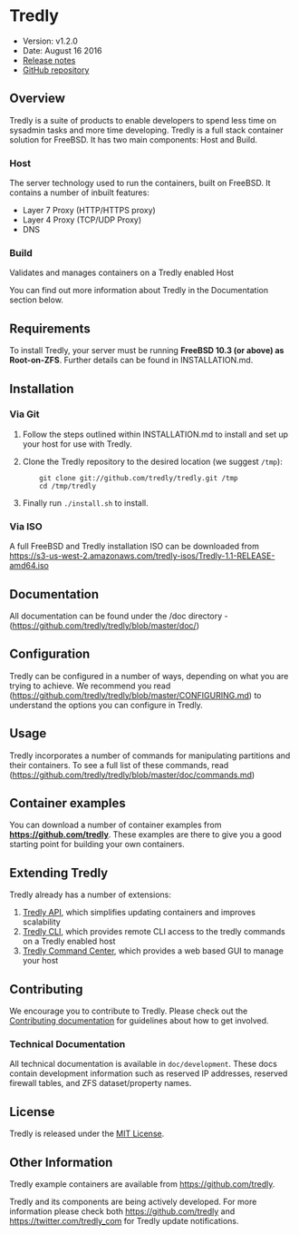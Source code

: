 # Tredly

- Version: v1.2.0
- Date: August 16 2016
- [Release notes](https://github.com/tredly/tredly/blob/master/CHANGELOG.md)
- [GitHub repository](https://github.com/tredly/tredly)

## Overview

Tredly is a suite of products to enable developers to spend less time on sysadmin tasks and more time developing. Tredly is a full stack container solution for FreeBSD. It has two main components: Host and Build.

### Host

The server technology used to run the containers, built on FreeBSD. It contains a number of inbuilt features:

  * Layer 7 Proxy (HTTP/HTTPS proxy)
  * Layer 4 Proxy (TCP/UDP Proxy)
  * DNS

### Build

Validates and manages containers on a Tredly enabled Host

You can find out more information about Tredly in the Documentation section below.

## Requirements

To install Tredly, your server must be running **FreeBSD 10.3 (or above) as Root-on-ZFS**. Further details can be found in INSTALLATION.md.

## Installation

### Via Git

1. Follow the steps outlined within INSTALLATION.md to install and set up your host for use with Tredly.
2. Clone the Tredly repository to the desired location (we suggest `/tmp`):

    ```
        git clone git://github.com/tredly/tredly.git /tmp
        cd /tmp/tredly
    ```
3. Finally run `./install.sh` to install.

### Via ISO

A full FreeBSD and Tredly installation ISO can be downloaded from <https://s3-us-west-2.amazonaws.com/tredly-isos/Tredly-1.1-RELEASE-amd64.iso>

## Documentation

All documentation can be found under the /doc directory - (https://github.com/tredly/tredly/blob/master/doc/)

## Configuration

Tredly can be configured in a number of ways, depending on what you are trying to achieve. We recommend you read (https://github.com/tredly/tredly/blob/master/CONFIGURING.md) to understand the options you can configure in Tredly.

## Usage

Tredly incorporates a number of commands for manipulating partitions and their containers. To see a full list of these commands, read (https://github.com/tredly/tredly/blob/master/doc/commands.md)

## Container examples

You can download a number of container examples from **<https://github.com/tredly>**. These examples are there to give you a good starting point for building your own containers.

## Extending Tredly

Tredly already has a number of extensions:
1. [Tredly API](https://github.com/tredly/tredly-api), which simplifies updating containers and improves scalability
2. [Tredly CLI](https://github.com/tredly/tredly-cli), which provides remote CLI access to the tredly commands on a Tredly enabled host
3. [Tredly Command Center](https://github.com/tredly/tredly-cc), which provides a web based GUI to manage your host

## Contributing

We encourage you to contribute to Tredly. Please check out the [Contributing documentation](https://github.com/tredly/tredly/blob/master/CONTRIBUTING.md) for guidelines about how to get involved.

### Technical Documentation

All technical documentation is available in `doc/development`. These docs contain development information such as reserved IP addresses, reserved firewall tables, and ZFS dataset/property names.

## License

Tredly is released under the [MIT License](http://www.opensource.org/licenses/MIT).

## Other Information

Tredly example containers are available from <https://github.com/tredly>.

Tredly and its components are being actively developed. For more information please check both <https://github.com/tredly> and <https://twitter.com/tredly_com> for Tredly update notifications.
